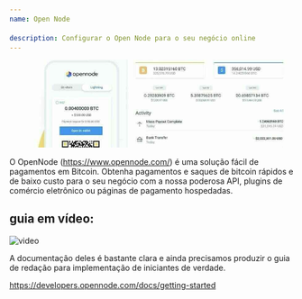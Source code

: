 ```yaml
---
name: Open Node

description: Configurar o Open Node para o seu negócio online
---
```


![cover](assets/cover.jpeg)

O OpenNode (https://www.opennode.com/) é uma solução fácil de pagamentos em Bitcoin. Obtenha pagamentos e saques de bitcoin rápidos e de baixo custo para o seu negócio com a nossa poderosa API, plugins de comércio eletrônico ou páginas de pagamento hospedadas.

## guia em vídeo:

![video](https://youtu.be/sKk1Crk8QPc)

A documentação deles é bastante clara e ainda precisamos produzir o guia de redação para implementação de iniciantes de verdade.

https://developers.opennode.com/docs/getting-started
